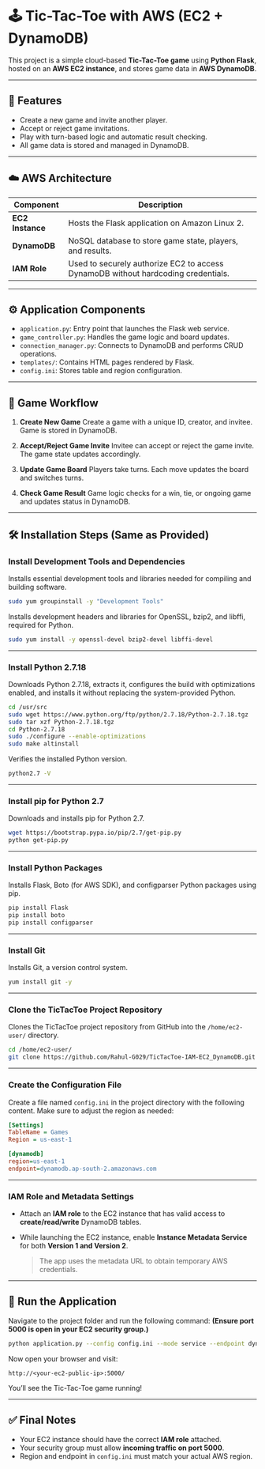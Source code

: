 # 🕹️ Tic-Tac-Toe with AWS (EC2 + DynamoDB)

This project is a simple cloud-based **Tic-Tac-Toe game** using **Python Flask**, hosted on an **AWS EC2 instance**, and stores game data in **AWS DynamoDB**.

---

## 🌟 Features

* Create a new game and invite another player.
* Accept or reject game invitations.
* Play with turn-based logic and automatic result checking.
* All game data is stored and managed in DynamoDB.

---

## ☁️ AWS Architecture

| Component        | Description                                                                       |
| ---------------- | --------------------------------------------------------------------------------- |
| **EC2 Instance** | Hosts the Flask application on Amazon Linux 2.                                    |
| **DynamoDB**     | NoSQL database to store game state, players, and results.                         |
| **IAM Role**     | Used to securely authorize EC2 to access DynamoDB without hardcoding credentials. |

---

## ⚙️ Application Components

* `application.py`: Entry point that launches the Flask web service.
* `game_controller.py`: Handles the game logic and board updates.
* `connection_manager.py`: Connects to DynamoDB and performs CRUD operations.
* `templates/`: Contains HTML pages rendered by Flask.
* `config.ini`: Stores table and region configuration.

---

## 🧩 Game Workflow

1. **Create New Game**
   Create a game with a unique ID, creator, and invitee. Game is stored in DynamoDB.

2. **Accept/Reject Game Invite**
   Invitee can accept or reject the game invite. The game state updates accordingly.

3. **Update Game Board**
   Players take turns. Each move updates the board and switches turns.

4. **Check Game Result**
   Game logic checks for a win, tie, or ongoing game and updates status in DynamoDB.

---

## 🛠️ Installation Steps (Same as Provided)

### Install Development Tools and Dependencies

Installs essential development tools and libraries needed for compiling and building software.

```bash
sudo yum groupinstall -y "Development Tools"
```

Installs development headers and libraries for OpenSSL, bzip2, and libffi, required for Python.

```bash
sudo yum install -y openssl-devel bzip2-devel libffi-devel
```

---

### Install Python 2.7.18

Downloads Python 2.7.18, extracts it, configures the build with optimizations enabled, and installs it without replacing the system-provided Python.

```bash
cd /usr/src
sudo wget https://www.python.org/ftp/python/2.7.18/Python-2.7.18.tgz
sudo tar xzf Python-2.7.18.tgz
cd Python-2.7.18
sudo ./configure --enable-optimizations
sudo make altinstall
```

Verifies the installed Python version.

```bash
python2.7 -V
```

---

### Install pip for Python 2.7

Downloads and installs pip for Python 2.7.

```bash
wget https://bootstrap.pypa.io/pip/2.7/get-pip.py
python get-pip.py
```

---

### Install Python Packages

Installs Flask, Boto (for AWS SDK), and configparser Python packages using pip.

```bash
pip install Flask
pip install boto
pip install configparser
```

---

### Install Git

Installs Git, a version control system.

```bash
yum install git -y
```

---

### Clone the TicTacToe Project Repository

Clones the TicTacToe project repository from GitHub into the `/home/ec2-user/` directory.

```bash
cd /home/ec2-user/
git clone https://github.com/Rahul-G029/TicTacToe-IAM-EC2_DynamoDB.git
```

---

### Create the Configuration File

Create a file named `config.ini` in the project directory with the following content. Make sure to adjust the region as needed:

```ini
[Settings]
TableName = Games
Region = us-east-1

[dynamodb]
region=us-east-1
endpoint=dynamodb.ap-south-2.amazonaws.com
```

---

### IAM Role and Metadata Settings

* Attach an **IAM role** to the EC2 instance that has valid access to **create/read/write** DynamoDB tables.
* While launching the EC2 instance, enable **Instance Metadata Service** for both **Version 1 and Version 2**.

  > The app uses the metadata URL to obtain temporary AWS credentials.

---

## 🚀 Run the Application

Navigate to the project folder and run the following command:
**(Ensure port 5000 is open in your EC2 security group.)**

```bash
python application.py --config config.ini --mode service --endpoint dynamodb.ap-south-2.amazonaws.com --serverPort 5000
```

Now open your browser and visit:

```
http://<your-ec2-public-ip>:5000/
```

You’ll see the Tic-Tac-Toe game running!

---

## ✅ Final Notes

* Your EC2 instance should have the correct **IAM role** attached.
* Your security group must allow **incoming traffic on port 5000**.
* Region and endpoint in `config.ini` must match your actual AWS region.


